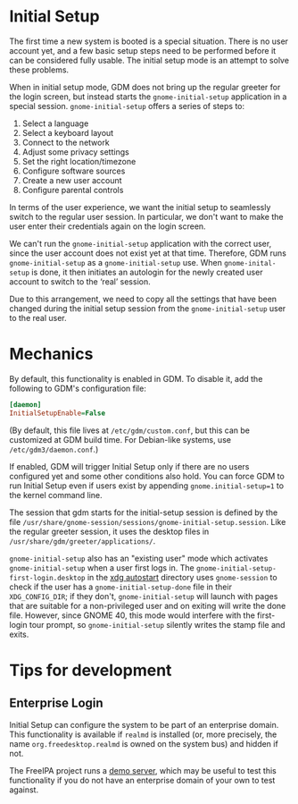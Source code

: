 Initial Setup
=============

The first time a new system is booted is a special situation. There is
no user account yet, and a few basic setup steps need to be performed
before it can be considered fully usable. The initial setup mode is an
attempt to solve these problems.

When in initial setup mode, GDM does not bring up the regular greeter
for the login screen, but instead starts the `gnome-initial-setup`
application in a special session. `gnome-initial-setup` offers a series
of steps to:

1. Select a language
2. Select a keyboard layout
3. Connect to the network
4. Adjust some privacy settings
5. Set the right location/timezone
6. Configure software sources
7. Create a new user account
8. Configure parental controls

In terms of the user experience, we want the initial setup to seamlessly
switch to the regular user session. In particular, we don't want to
make the user enter their credentials again on the login screen.

We can't run the `gnome-initial-setup` application with the correct user,
since the user account does not exist yet at that time. Therefore, GDM
runs `gnome-initial-setup` as a `gnome-initial-setup` use. When
`gnome-inital-setup` is done, it then initiates an autologin for the newly
created user account to switch to the ‘real’ session.

Due to this arrangement, we need to copy all the settings that have been
changed during the initial setup session from the `gnome-initial-setup`
user to the real user.

Mechanics
=========

By default, this functionality is enabled in GDM. To disable it, add the
following to GDM's configuration file:

```ini
[daemon]
InitialSetupEnable=False
```

(By default, this file lives at `/etc/gdm/custom.conf`, but this can be
customized at GDM build time. For Debian-like systems, use
`/etc/gdm3/daemon.conf`.)

If enabled, GDM will trigger Initial Setup only if there are no users configured
yet and some other conditions also hold. You can force GDM to run Initial Setup
even if users exist by appending `gnome.initial-setup=1` to the kernel command line.

The session that gdm starts for the initial-setup session is
defined by the file
`/usr/share/gnome-session/sessions/gnome-initial-setup.session`.
Like the regular greeter session, it uses the desktop files in
`/usr/share/gdm/greeter/applications/`.

`gnome-initial-setup` also has an "existing user" mode which activates
`gnome-initial-setup` when a user first logs in. The
`gnome-initial-setup-first-login.desktop` in the
[xdg autostart][] directory uses `gnome-session` to check if the user has a
`gnome-initial-setup-done` file in their `XDG_CONFIG_DIR`; if they don't,
`gnome-initial-setup` will launch with pages that are suitable for a
non-privileged user and on exiting will write the done file.  However, since
GNOME 40, this mode would interfere with the first-login tour
prompt, so `gnome-initial-setup` silently writes the stamp file and exits.

[xdg autostart]: https://specifications.freedesktop.org/autostart-spec/autostart-spec-latest.html
    "The Desktop Application Autostart Specification"

Tips for development
====================

Enterprise Login
----------------

Initial Setup can configure the system to be part of an enterprise domain.
This functionality is available if `realmd` is installed (or, more precisely,
the name `org.freedesktop.realmd` is owned on the system bus) and hidden if not.

The FreeIPA project runs a [demo server](https://www.freeipa.org/page/Demo),
which may be useful to test this functionality if you do not have an
enterprise domain of your own to test against.
